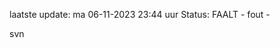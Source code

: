 laatste update: 
ma 06-11-2023 23:44   uur 
Status: FAALT - fout - 
<div class="service R">svn</div>